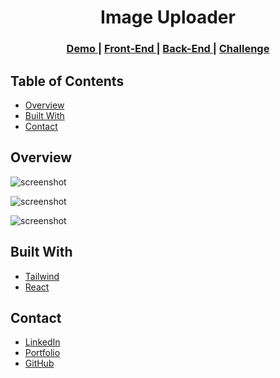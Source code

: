 <!-- Please update value in the {}  -->

<h1 align="center">Image Uploader</h1>
<div align="center">
  <h3>
    <a href="https://el7amrawy.github.io/my-unsplash/" target="_blank">
      Demo
    </a>
    <span> | </span>
    <a href="https://github.com/el7amrawy/my-unsplash" target="_blank">
      Front-End
    </a>
    <span> | </span>
    <a href="https://github.com/el7amrawy/my-unsplash-api" target="_blank">
      Back-End
    </a>
    <span> | </span>
    <a href="https://devchallenges.io/challenges/rYyhwJAxMfES5jNQ9YsP" target="_blank">
      Challenge
    </a>
  </h3>
</div>
<!-- TABLE OF CONTENTS -->

## Table of Contents

- [Overview](#overview)
- [Built With](#built-with)
- [Contact](#contact)

<!-- OVERVIEW -->

## Overview

![screenshot](https://i.postimg.cc/Y9nFQFt9/screencapture-127-0-0-1-5173-2022-09-28-20-27-05.jpg)

![screenshot](https://i.postimg.cc/7P9sQtZG/2.png)

![screenshot](https://i.postimg.cc/G2hYBKwV/3.png)

## Built With

<!-- This section should list any major frameworks that you built your project using. Here are a few examples.-->

- [Tailwind](https://tailwindcss.com/)
- [React](https://reactjs.org/)

## Contact

- [LinkedIn](https://www.linkedin.com/in/aly-hamdy/)
- [Portfolio](https://el7amrawy.github.io/portfolio/)
- [GitHub](https://github.com/el7amrawy/)
